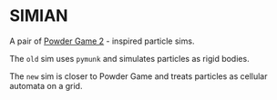# SIMIAN

A pair of [Powder Game 2](https://dan-ball.jp/en/javagame/dust2/) - inspired particle sims.

The `old` sim uses `pymunk` and simulates particles as rigid bodies.

The `new` sim is closer to Powder Game and treats particles as cellular automata on a grid.
